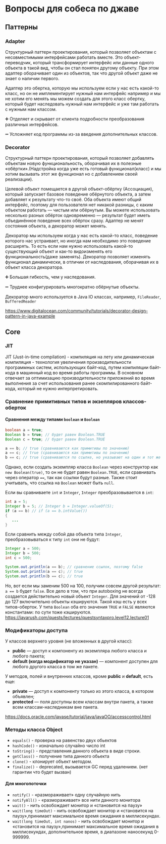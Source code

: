 # Вопросы для собеса по джаве
## Паттерны
### Adapter
Структурный паттерн проектирования, который позволяет объектам с несовместимыми интерфейсами работать вместе.
Это объект-переводчик, который трансформирует интерфейс или данные одного объекта в такой вид, чтобы он стал понятен другому объекту.
При этом адаптер оборачивает один из объектов, так что другой объект даже не знает о наличии первого.

Адаптер это обертка, которую мы используем если у нас есть какой-то класс, но он не имплементирует нужный нам интерфейс например и мы не хотим его менять мы можем создать для этого класс обертку, который будет наследовать нужный нам интерфейс и уже там работать с нужным нам классом.

➕ Отделяет и скрывает от клиента подробности преобразования различных интерфейсов.

➖ Усложняет код программы из-за введения дополнительных классов.

### Decorator
Структурный паттерн проектирования, который позволяет добавлять объектам новую функциональность, оборачивая их в полезные «обёртки».(Надстройка когда уже есть готовый функционал(класс) и мы хотим вызывать этот же функционал но с добавлением своей реализации).

Целевой объект помещается в другой объект-обёртку (Ассоциация), который запускает базовое поведение обёрнутого объекта, а затем добавляет к результату что-то своё.
Оба объекта имеют общий интерфейс, поэтому для пользователя нет никакой разницы, с каким объектом работать — чистым или обёрнутым. Вы можете использовать несколько разных обёрток одновременно — результат будет иметь объединённое поведение всех обёрток сразу.
Адаптер не менят состояния объекта, а декоратор может менять.

Декоратор мы используем когда у нас есть какой-то класс, поведение которого нас устраивает, но иногда нам необходимо это поведение расширять. То есть если нам нужно использовать какой-то существующий объект и как-то видоизменять его функциональность(даже заменять). Декоратор позволяет изменять функционал динамически, в отличии от наследования, оборачивая их в объект класса декоратора.

➕ Большая гибкость, чем у наследования.

➖ Труднее конфигурировать многократно обёрнутые объекты.

Декоратор много используется в Java IO классах, например, `FileReader`, `BufferedReader`

https://www.digitalocean.com/community/tutorials/decorator-design-pattern-in-java-example
## Core
### JIT
JIT (Just-in-time compilation) - компиляция на лету или динамическая компиляция - технология увеличения производительности программных систем, использующих байт-код, путем компиляции байт-кода в машинный код во время работы программы.
В основном отвечает за оптимизацию производительности приложений во время выполнения за счет использования ранее скомпилированного байт-кода, который не нужно интерпретировать.
### Сравнение примитивных типов и экзепляров классов-оберток
#### Cравнения между типами `boolean` и `Boolean`
```java
boolean a = true;
Boolean b = true; // будет равен Boolean.TRUE
Boolean c = true; // будет равен Boolean.TRUE

a == b; // true (сравниваются как примитивы по значению)
a == c; // true (сравниваются как примитивы по значению)
b == c; // true (сравниваются по ссылке, но указывают на один и тот же объект)
```
Однако, если создать экземпляр класса `Boolean` через конструктор как `new Boolean(true)`, то он не будет равен `Boolean.TRUE`, если сравнивать через оператор `==`, так как ссылки будут разные. Также стоит учитывать, что ссылка на `Boolean` может быть `null`.

Если вы сравниваете `int` и `Integer`, `Integer` преобразовывается в `int`:
```java
int a = 5;
Integer b = 5; // Integer b = Integer.valueOf(5);
if (a == b) // if (a == b.intValue())
{
   ...
}
```
Если сравнить между собой два объекта типа `Integer`, преобразовываться к типу `int` они не будут:
```java
Integer a = 500;
Integer b = 500;
int c = 500;

System.out.println(a == b); // сравнение ссылок, поэтому false
System.out.println(a == c); // true
System.out.println(b == c); // true
```
Но, вот если мы заменим 500 на 100, получим совсем другой результат: `a == b` будет `false`. Все дело в том, что при autoboxing не всегда создается действительно новый объект `Integer`. Для значений от -128 до 127 включительно объекты кэшируются. Такой кэш есть у всех типов-оберток. У типа `Boolean` оба его значения `TRUE` и `FALSE` являются константами: по сути тоже кэшируются.
https://javarush.com/quests/lectures/questsyntaxpro.level12.lecture01
### Модификаторы доступа
У классов верхнего уровня (не вложенных в другой класс):
- **public** — доступ к компоненту из экземпляра любого класса и любого пакета;
- **default (когда модификатор не указан)** — компонент доступен для любого другого класса в том же пакете.

У методов, полей и внутренних классов, кроме **public** и **default**, есть еще:
- **private** — доступ к компоненту только из этого класса, в котором объявлен;
- **protected** — поля доступны всем классам внутри пакета, а также всем классам-наследникам вне пакета.

https://docs.oracle.com/javase/tutorial/java/javaOO/accesscontrol.html
### Методы класса Object
- `equals()` - проверка на равенство двух обьектов
- `hashCode()` - изначально случайно число int
- `toString()` - представления данного объекта в виде строки.
- `getClass()` - получение типа данного обьекта
- `clone()` -  клонирует объект методом.
- `finalize()` - deprecated, вызывается GC перед удалением. (нет гарантии что будет вызван)
#### Для многопоточки
- `notify()` - «размораживает» одну случайную нить
- `notifyAll()` - «размораживает» все нити данного монитора
- `wait()` - нить освобождает монитор и «становится на паузу»
- `wait(long timeOut)` - нить освобождает монитор и «становится на паузу»,принимает максимальное время ожидания в миллисекундах.
- `wait(long timeOut, int nanos)` - нить освобождает монитор и «становится на паузу»,принимает максимальное время ожидания в миллисекундах, дополнительное время, в диапазоне наносекунд 0-999999.
